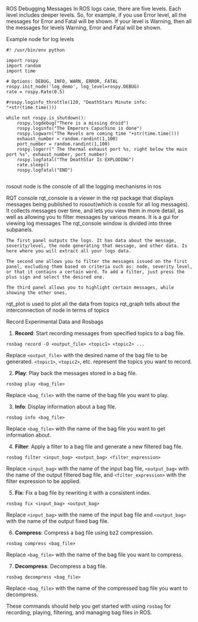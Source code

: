 ROS Debugging Messages
In ROS logs case, there are five levels. Each level includes deeper levels.
So, for example, if you use Error level, all the messages for Error and Fatal will be shown.
If your level is Warning, then all the messages for levels Warning, Error and Fatal will be shown.

Example node for log levels
```
#! /usr/bin/env python

import rospy
import random
import time

# Options: DEBUG, INFO, WARN, ERROR, FATAL
rospy.init_node('log_demo', log_level=rospy.DEBUG)
rate = rospy.Rate(0.5)

#rospy.loginfo_throttle(120, "DeathStars Minute info: "+str(time.time()))

while not rospy.is_shutdown():
    rospy.logdebug("There is a missing droid")
    rospy.loginfo("The Emperors Capuchino is done")
    rospy.logwarn("The Revels are coming time "+str(time.time()))
    exhaust_number = random.randint(1,100)
    port_number = random.randint(1,100)
    rospy.logerr(" The thermal exhaust port %s, right below the main port %s", exhaust_number, port_number)
    rospy.logfatal("The DeathStar Is EXPLODING")
    rate.sleep()
    rospy.logfatal("END")


````

rosout node is the console of all the logging mechanisms in ros

RQT console
rqt_console is a viewer in the rqt package that displays messages being published to rosout(which is cosole for all log messages).
It collects messages over time, and lets you view them in more detail, as well as allowing you to filter messages by various means. 
It is a gui for viewing log messages
The rqt_console window is divided into three subpanels.

    The first panel outputs the logs. It has data about the message, severity/level, the node generating that message, and other data. Is here where you will extract all your logs data.

    The second one allows you to filter the messages issued on the first panel, excluding them based on criteria such as: node, severity level, or that it contains a certain word. To add a filter, just press the plus sign and select the desired one.

    The third panel allows you to highlight certain messages, while showing the other ones.

rqt_plot is used to plot all the data from topics
rqt_graph tells about the interconnection of node in terms of topics

Record Experimental Data and Rosbags

1. **Record**: Start recording messages from specified topics to a bag file.
```
rosbag record -O <output_file> <topic1> <topic2> ...
```
Replace `<output_file>` with the desired name of the bag file to be generated. `<topic1>`, `<topic2>`, etc. represent the topics you want to record.

2. **Play**: Play back the messages stored in a bag file.
```
rosbag play <bag_file>
```
Replace `<bag_file>` with the name of the bag file you want to play.

3. **Info**: Display information about a bag file.
```
rosbag info <bag_file>
```
Replace `<bag_file>` with the name of the bag file you want to get information about.

4. **Filter**: Apply a filter to a bag file and generate a new filtered bag file.
```
rosbag filter <input_bag> <output_bag> <filter_expression>
```
Replace `<input_bag>` with the name of the input bag file, `<output_bag>` with the name of the output filtered bag file, and `<filter_expression>` with the filter expression to be applied.

5. **Fix**: Fix a bag file by rewriting it with a consistent index.
```
rosbag fix <input_bag> <output_bag>
```
Replace `<input_bag>` with the name of the input bag file and `<output_bag>` with the name of the output fixed bag file.

6. **Compress**: Compress a bag file using bz2 compression.
```
rosbag compress <bag_file>
```
Replace `<bag_file>` with the name of the bag file you want to compress.

7. **Decompress**: Decompress a bag file.
```
rosbag decompress <bag_file>
```
Replace `<bag_file>` with the name of the compressed bag file you want to decompress.

These commands should help you get started with using `rosbag` for recording, playing, filtering, and managing bag files in ROS.



